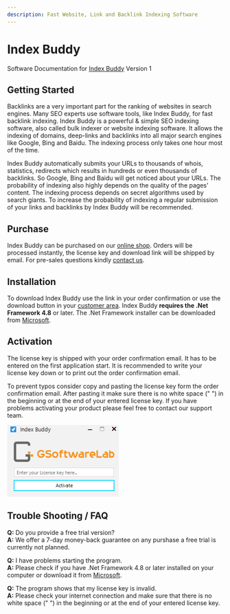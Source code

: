```yaml
---
description: Fast Website, Link and Backlink Indexing Software
---
```


# Index Buddy

Software Documentation for [Index Buddy](https://gsoftwarelab.com/index-buddy-backlink-indexer/) Version 1

## Getting Started

Backlinks are a very important part for the ranking of websites in search engines. Many SEO experts use software tools, like Index Buddy, for fast backlink indexing. Index Buddy is a powerful & simple SEO indexing software, also called bulk indexer or website indexing software. It allows the indexing of domains, deep-links and backlinks into all major search engines like Google, Bing and Baidu. The indexing process only takes one hour most of the time.

Index Buddy automatically submits your URLs to thousands of whois, statistics, redirects which results in hundreds or even thousands of backlinks. So Google, Bing and Baidu will get noticed about your URLs. The probability of indexing also highly depends on the quality of the pages’ content. The indexing process depends on secret algorithms used by search giants. To increase the probability of indexing a regular submission of your links and backlinks by Index Buddy will be recommended.

## Purchase

Index Buddy can be purchased on our [online shop](https://gsoftwarelab.com/shop/). Orders will be processed instantly, the license key and download link will be shipped by email. For pre-sales questions kindly [contact us](https://gsoftwarelab.com/contact-us/).

## Installation

To download Index Buddy use the link in your order confirmation or use the download button in your [customer area](https://gsoftwarelab.com/my-account/downloads/). Index Buddy **requires the .Net Framework 4.8** or later. The .Net Framework installer can be downloaded from [Microsoft](https://dotnet.microsoft.com/download/dotnet-framework/thank-you/net48-web-installer).

## Activation

The license key is shipped with your order confirmation email. It has to be entered on the first application start. It is recommended to write your license key down or to print out the order confirmation email.

To prevent typos consider copy and pasting the license key form the order confirmation email. After pasting it make sure there is no white space (" ") in the beginning or at the end of your entered license key. If you have problems activating your product please feel free to contact our support team.

![Product activation](../../.gitbook/assets/activation1.png)

## Trouble Shooting / FAQ

**Q:** Do you provide a free trial version? \
**A:** We offer a 7-day money-back guarantee on any purshase a free trial is currently not planned.

**Q:** I have problems starting the program. \
**A:** Please check if you have .Net Framework 4.8 or later installed on your computer or download it from [Microsoft](https://dotnet.microsoft.com/download/dotnet-framework/thank-you/net48-web-installer).

**Q:** The program shows that my license key is invalid. \
**A:** Please check your internet connection and make sure that there is no white space (" ") in the beginning or at the end of your entered license key.
